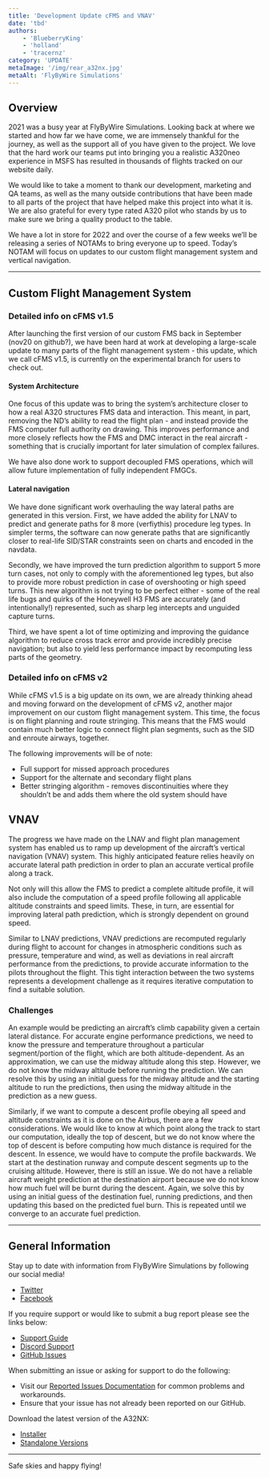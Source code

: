 ```yaml
---
title: 'Development Update cFMS and VNAV'
date: 'tbd'
authors:
    - 'BlueberryKing'
    - 'holland'
    - 'tracernz'
category: 'UPDATE'
metaImage: '/img/rear_a32nx.jpg'
metaAlt: 'FlyByWire Simulations'
---
```


## Overview

2021 was a busy year at FlyByWire Simulations. Looking back at where we started and how far we have come, we are immensely thankful for the journey, as well as the support all of you have given to the project. We love that the hard work our teams put into bringing you a realistic A320neo experience in MSFS has resulted in thousands of flights tracked on our website daily.

We would like to take a moment to thank our development, marketing and QA teams, as well as the many outside contributions that have been made to all parts of the project that have helped make this project into what it is. We are also grateful for every type rated A320 pilot who stands by us to make sure we bring a quality product to the table.

We have a lot in store for 2022 and over the course of a few weeks we’ll be releasing a series of NOTAMs to bring everyone up to speed. Today’s NOTAM will focus on updates to our custom flight management system and vertical navigation.

---

## Custom Flight Management System

### Detailed info on cFMS v1.5
After launching the first version of our custom FMS back in September (nov20 on github?), we have been hard at work at developing a large-scale update to many parts of the flight management system - this update, which we call cFMS v1.5, is currently on the experimental branch for users to check out.

#### System Architecture
One focus of this update was to bring the system’s architecture closer to how a real A320 structures FMS data and interaction. This meant, in part, removing the ND’s ability to read the flight plan - and instead provide the FMS computer full authority on drawing. This improves performance and more closely reflects how the FMS and DMC interact in the real aircraft - something that is crucially important for later simulation of complex failures.

We have also done work to support decoupled FMS operations, which will allow future implementation of fully independent FMGCs.

#### Lateral navigation
We have done significant work overhauling the way lateral paths are generated in this version. First, we have added the ability for LNAV to predict and generate paths for 8 more (verfiythis) procedure leg types. In simpler terms, the software can now generate paths that are significantly closer to real-life SID/STAR constraints seen on charts and encoded in the navdata.

Secondly, we have improved the turn prediction algorithm to support 5 more turn cases, not only to comply with the aforementioned leg types, but also to provide more robust prediction in case of overshooting or high speed turns. This new algorithm is not trying to be perfect either - some of the real life bugs and quirks of the Honeywell H3 FMS are accurately (and intentionally!) represented, such as sharp leg intercepts and unguided capture turns.

Third, we have spent a lot of time optimizing and improving the guidance algorithm to reduce cross track error and provide incredibly precise navigation; but also to yield less performance impact by recomputing less parts of the geometry.

### Detailed info on cFMS v2
While cFMS v1.5 is a big update on its own, we are already thinking ahead and moving forward on the development of cFMS v2, another major improvement on our custom flight management system. This time, the focus is on flight planning and route stringing. This means that the FMS would contain much better logic to connect flight plan segments, such as the SID and enroute airways, together.

The following improvements will be of note:
- Full support for missed approach procedures
- Support for the alternate and secondary flight plans
- Better stringing algorithm - removes discontinuities where they shouldn’t be and adds them where the old system should have

## VNAV

The progress we have made on the LNAV and flight plan management system has enabled us to ramp up development of the aircraft’s vertical navigation (VNAV) system. This highly anticipated feature relies heavily on accurate lateral path prediction in order to plan an accurate vertical profile along a track.

Not only will this allow the FMS to predict a complete altitude profile, it will also include the computation of a speed profile following all applicable altitude constraints and speed limits. These, in turn, are essential for improving lateral path prediction, which is strongly dependent on ground speed.

Similar to LNAV predictions, VNAV predictions are recomputed regularly during flight to account for changes in atmospheric conditions such as pressure, temperature and wind, as well as deviations in real aircraft performance from the predictions, to provide accurate information to the pilots throughout the flight. This tight interaction between the two systems represents a development challenge as it requires iterative computation to find a suitable solution.

### Challenges

An example would be predicting an aircraft’s climb capability given a certain lateral distance. For accurate engine performance predictions, we need to know the pressure and temperature throughout a particular segment/portion of the flight, which are both altitude-dependent. As an approximation, we can use the midway altitude along this step. However, we do not know the midway altitude before running the prediction. We can resolve this by using an initial guess for the midway altitude and the starting altitude to run the predictions, then using the midway altitude in the prediction as a new guess.

Similarly, if we want to compute a descent profile obeying all speed and altitude constraints as it is done on the Airbus, there are a few considerations. We would like to know at which point along the track to start our computation, ideally the top of descent, but we do not know where the top of descent is before computing how much distance is required for the descent. In essence, we would have to compute the profile backwards. We start at the destination runway and compute descent segments up to the cruising altitude. However, there is still an issue. We do not have a reliable aircraft weight prediction at the destination airport because we do not know how much fuel will be burnt during the descent. Again, we solve this by using an initial guess of the destination fuel, running predictions, and then updating this based on the predicted fuel burn. This is repeated until we converge to an accurate fuel prediction.

---

## General Information

Stay up to date with information from FlyByWire Simulations by following our social media!

- [Twitter](https://twitter.com/FlyByWireSim)
- [Facebook](https://www.facebook.com/FlyByWireSimulations/)

If you require support or would like to submit a bug report please see the links below:

- [Support Guide](https://docs.flybywiresim.com/fbw-a32nx/support/)
- [Discord Support](https://discord.gg/flybywire)
- [GitHub Issues](https://github.com/flybywiresim/a32nx/issues/new/choose)

When submitting an issue or asking for support to do the following:

- Visit our [Reported Issues Documentation](https://docs.flybywiresim.com/fbw-a32nx/support/reported-issues/) for common problems and workarounds.
- Ensure that your issue has not already been reported on our GitHub.

Download the latest version of the A32NX:

- [Installer](https://api.flybywiresim.com/installer)
- [Standalone Versions](https://flybywiresim.com/a32nx/#download)

---

Safe skies and happy flying!

